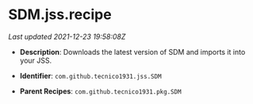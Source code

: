 # SDM.jss.recipe

_Last updated 2021-12-23 19:58:08Z_

- **Description**: Downloads the latest version of SDM and imports it into your JSS.

- **Identifier**: `com.github.tecnico1931.jss.SDM`

- **Parent Recipes**: `com.github.tecnico1931.pkg.SDM`
